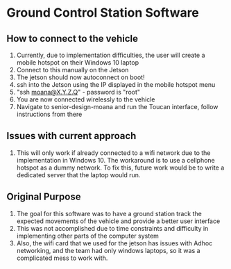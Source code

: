 # Ground Control Station Software

## How to connect to the vehicle
1. Currently, due to implementation difficulties, the user will create a mobile hotspot on their Windows 10 laptop
2. Connect to this manually on the Jetson
3. The jetson should now autoconnect on boot!
4. ssh into the Jetson using the IP displayed in the mobile hotspot menu
5. "ssh moana@X.Y.Z.Q" - password is "root"
6. You are now connected wirelessly to the vehicle
7. Navigate to senior-design-moana and run the Toucan interface, follow instructions from there

## Issues with current approach
1. This will only work if already connected to a wifi network due to the implementation in Windows 10. The workaround is to use a cellphone hotspot as a dummy network. To fix this, future work would be to write a dedicated server that the laptop would run.

## Original Purpose
1. The goal for this software was to have a ground station track the expected movements of the vehicle and provide a better user interface
2. This was not accomplished due to time constraints and difficulty in implementing other parts of the computer system
3. Also, the wifi card that we used for the jetson has issues with Adhoc networking, and the team had only windows laptops, so it was a complicated mess to work with.
